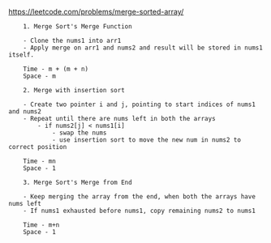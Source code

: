 https://leetcode.com/problems/merge-sorted-array/

        1. Merge Sort's Merge Function
        
        - Clone the nums1 into arr1
        - Apply merge on arr1 and nums2 and result will be stored in nums1 itself.
        
        Time - m + (m + n)
        Space - m
        
        2. Merge with insertion sort
        
        - Create two pointer i and j, pointing to start indices of nums1 and nums2
        - Repeat until there are nums left in both the arrays
            - if nums2[j] < nums1[i]
                - swap the nums
                - use insertion sort to move the new num in nums2 to correct position
                
        Time - mn
        Space - 1
        
        3. Merge Sort's Merge from End
        
        - Keep merging the array from the end, when both the arrays have nums left
        - If nums1 exhausted before nums1, copy remaining nums2 to nums1
        
        Time - m+n
        Space - 1
